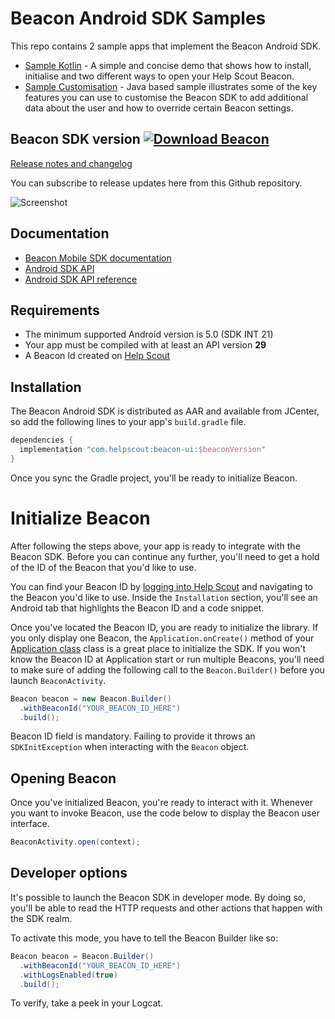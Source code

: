 # Beacon Android SDK Samples

This repo contains 2 sample apps that implement the Beacon Android SDK.

* [Sample Kotlin](./sample-kotlin) - A simple and concise demo that shows how to install, initialise and two different ways to open your Help Scout Beacon.
* [Sample Customisation](./sample-customisation) - Java based sample illustrates some of the key features you can use to customise the Beacon SDK to add additional data about the user and how to override certain Beacon settings.

## Beacon SDK version [![Download Beacon](https://api.bintray.com/packages/helpscout/beacon/beacon-ui/images/download.svg) ](https://bintray.com/helpscout/beacon/beacon-ui/_latestVersion)

[Release notes and changelog](https://github.com/helpscout/beacon-android-sdk-sample/blob/master/CHANGELOG.md)

You can subscribe to release updates here from this Github repository.

![Screenshot](../docs/subscribe-to-releases.png)


## Documentation

* [Beacon Mobile SDK documentation](https://developer.helpscout.com/beacon-2/mobile/)
* [Android SDK API](https://developer.helpscout.com/beacon-2/android/)
* [Android SDK API reference](https://developer.helpscout.com/beacon-2/android-api/beacon/index.html)

## Requirements

* The minimum supported Android version is 5.0 (SDK INT 21)
* Your app must be compiled with at least an API version **29** 
* A Beacon Id created on [Help Scout](https://secure.helpscout.net/settings/beacons/)

## Installation
The Beacon Android SDK is distributed as AAR and available from JCenter, so add the following lines to your app's `build.gradle` file.

```groovy
dependencies {
  implementation "com.helpscout:beacon-ui:$beaconVersion"
}
```

Once you sync the Gradle project, you'll be ready to initialize Beacon.


# Initialize Beacon

After following the steps above, your app is ready to integrate with the Beacon SDK. Before you can continue any further, you'll need to get a hold of the ID of the Beacon that you'd like to use.

You can find your Beacon ID by [logging into Help Scout](https://secure.helpscout.net/settings/beacons) and navigating to the Beacon you'd like to use. Inside the `Installation` section, you'll see an Android tab that highlights the Beacon ID and a code snippet.

Once you've located the Beacon ID, you are ready to initialize the library. If you only display one Beacon, the `Application.onCreate()` method of your [Application class](https://developer.android.com/reference/android/app/Application.html)
class is a great place to initialize the SDK. If you won't know the Beacon ID at Application start or run multiple Beacons, you'll need to make sure of adding the following call to the `Beacon.Builder()` before you launch `BeaconActivity`.  

```java
Beacon beacon = new Beacon.Builder()
  .withBeaconId("YOUR_BEACON_ID_HERE")       
  .build();
```

Beacon ID field is mandatory. Failing to provide it throws an `SDKInitException`
when interacting with the `Beacon` object.

## Opening Beacon

Once you've initialized Beacon, you're ready to interact with it. Whenever you want
to invoke Beacon, use the code below to display the Beacon user interface.

```java
BeaconActivity.open(context);
```

## Developer options

It's possible to launch the Beacon SDK in developer mode. By doing so, you'll be able to read
the HTTP requests and other actions that happen with the SDK realm.

To activate this mode, you have to tell the Beacon Builder like so:

```java
Beacon beacon = Beacon.Builder()
  .withBeaconId("YOUR_BEACON_ID_HERE")       
  .withLogsEnabled(true)       
  .build();
```

To verify, take a peek in your Logcat.
